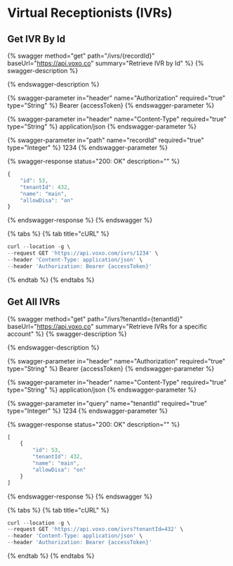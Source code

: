 # Virtual Receptionists (IVRs)

## Get IVR By Id

{% swagger method="get" path="/ivrs/{recordId}" baseUrl="https://api.voxo.co" summary="Retrieve IVR by Id" %}
{% swagger-description %}

{% endswagger-description %}

{% swagger-parameter in="header" name="Authorization" required="true" type="String" %}
Bearer {accessToken}
{% endswagger-parameter %}

{% swagger-parameter in="header" name="Content-Type" required="true" type="String" %}
application/json
{% endswagger-parameter %}

{% swagger-parameter in="path" name="recordId" required="true" type="Integer" %}
1234
{% endswagger-parameter %}

{% swagger-response status="200: OK" description="" %}
```javascript
{
    "id": 53,
    "tenantId": 432,
    "name": "main",
    "allowDisa": "on"
}
```
{% endswagger-response %}
{% endswagger %}

{% tabs %}
{% tab title="cURL" %}
```javascript
curl --location -g \
--request GET 'https://api.voxo.com/ivrs/1234' \
--header 'Content-Type: application/json' \
--header 'Authorization: Bearer {accessToken}'
```
{% endtab %}
{% endtabs %}



## Get All IVRs

{% swagger method="get" path="/ivrs?tenantId={tenantId}" baseUrl="https://api.voxo.co" summary="Retrieve IVRs for a specific account" %}
{% swagger-description %}

{% endswagger-description %}

{% swagger-parameter in="header" name="Authorization" required="true" type="String" %}
Bearer {accessToken}
{% endswagger-parameter %}

{% swagger-parameter in="header" name="Content-Type" required="true" type="String" %}
application/json
{% endswagger-parameter %}

{% swagger-parameter in="query" name="tenantId" required="true" type="Integer" %}
1234
{% endswagger-parameter %}

{% swagger-response status="200: OK" description="" %}
```javascript
[
    {
        "id": 53,
        "tenantId": 432,
        "name": "main",
        "allowDisa": "on"
    }
]
```
{% endswagger-response %}
{% endswagger %}

{% tabs %}
{% tab title="cURL" %}
```javascript
curl --location -g \
--request GET 'https://api.voxo.com/ivrs?tenantId=432' \
--header 'Content-Type: application/json' \
--header 'Authorization: Bearer {accessToken}'
```
{% endtab %}
{% endtabs %}
